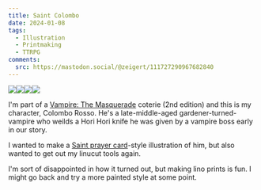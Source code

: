 ```yaml
---
title: Saint Colombo
date: 2024-01-08
tags:
  - Illustration
  - Printmaking
  - TTRPG
comments:
  src: https://mastodon.social/@zeigert/111727290967682840
---
```


<div style="display:flex; width: 100%; flex-wrap: wrap;" transform-images="320@2 jpg" >
    <img src="/img/colombo/colombo-04.png">
    <img src="/img/colombo/colombo-03.png">
    <img src="/img/colombo/colombo-02.png">
    <img src="/img/colombo/colombo-01.png">
</div>

I'm part of a [Vampire: The Masquerade](https://en.wikipedia.org/wiki/Vampire:_The_Masquerade) coterie (2nd edition) and this is my character, Colombo Rosso. He's a late-middle-aged gardener-turned-vampire who weilds a Hori Hori knife he was given by a vampire boss early in our story.

I wanted to make a [Saint prayer card](https://duckduckgo.com/?t=ffab&q=saint+prayer+card&iax=images&ia=images)-style illustration of him, but also wanted to get out my linucut tools again.

I'm sort of disappointed in how it turned out, but making lino prints is fun. I might go back and try a more painted style at some point.
